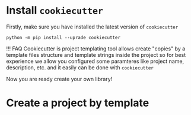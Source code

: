 # Install `cookiecutter`
Firstly, make sure you have installed the latest version of  `cookiecutter`
```
python -m pip install --uprade cookiecutter
```
!!! FAQ
    Cookiecutter is project templating tool allows create "copies" by a template files structure and template strings inside the project so for best experience we allow you configured some paramteres like project name, description, etc. and it easily can be done with `cookiecutter`

Now you are ready create your own library!

# Create a project by template
